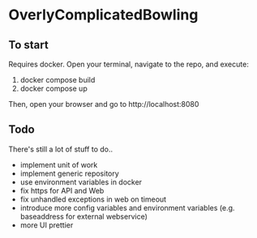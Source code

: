 # OverlyComplicatedBowling
## To start
Requires docker. Open your terminal, navigate to the repo, and execute:
1. docker compose build
2. docker compose up

Then, open your browser and go to http://localhost:8080

## Todo
There's still a lot of stuff to do..

- implement unit of work
- implement generic repository
- use environment variables in docker
- fix https for API and Web
- fix unhandled exceptions in web on timeout
- introduce more config variables and environment variables (e.g. baseaddress for external webservice)
- more UI prettier
